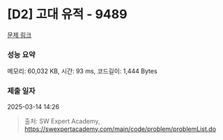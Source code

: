 # [D2] 고대 유적 - 9489 

[문제 링크](https://swexpertacademy.com/main/code/problem/problemDetail.do?contestProbId=AXAd8-d6MRoDFARP) 

### 성능 요약

메모리: 60,032 KB, 시간: 93 ms, 코드길이: 1,444 Bytes

### 제출 일자

2025-03-14 14:26



> 출처: SW Expert Academy, https://swexpertacademy.com/main/code/problem/problemList.do